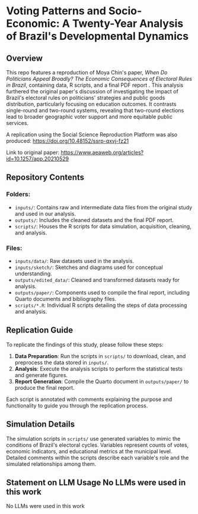 # Voting Patterns and Socio-Economic: A Twenty-Year Analysis of Brazil's Developmental Dynamics

## Overview

This repo features a reproduction of Moya Chin's paper, *When Do Politicians Appeal Broadly? The Economic Consequences of Electoral Rules in Brazil*, containing data, R scripts, and a final PDF report . This analysis furthered the original paper's discussion of investigating the impact of Brazil's electoral rules on politicians' strategies and public goods distribution, particularly focusing on education outcomes. It contrasts single-round and two-round systems, revealing that two-round elections lead to broader geographic voter support and more equitable public services.

A replication using the Social Science Reproduction Platform was also produced: <https://doi.org/10.48152/ssrp-qxvj-fz21>

Link to original paper: <https://www.aeaweb.org/articles?id=10.1257/app.20210529>

## Repository Contents

### Folders:
- `inputs/`: Contains raw and intermediate data files from the original study and used in our analysis.
- `outputs/`: Includes the cleaned datasets and the final PDF report.
- `scripts/`: Houses the R scripts for data simulation, acquisition, cleaning, and analysis.

### Files:
- `inputs/data/`: Raw datasets used in the analysis.
- `inputs/sketch/`: Sketches and diagrams used for conceptual understanding.
- `outputs/edited_data/`: Cleaned and transformed datasets ready for analysis.
- `outputs/paper/`: Components used to compile the final report, including Quarto documents and bibliography files.
- `scripts/*.R`: Individual R scripts detailing the steps of data processing and analysis.

## Replication Guide

To replicate the findings of this study, please follow these steps:

1. **Data Preparation**: Run the scripts in `scripts/` to download, clean, and preprocess the data stored in `inputs/`.
2. **Analysis**: Execute the analysis scripts to perform the statistical tests and generate figures.
3. **Report Generation**: Compile the Quarto document in `outputs/paper/` to produce the final report.

Each script is annotated with comments explaining the purpose and functionality to guide you through the replication process.

## Simulation Details

The simulation scripts in `scripts/` use generated variables to mimic the conditions of Brazil's electoral cycles. Variables represent counts of votes, economic indicators, and educational metrics at the municipal level. Detailed comments within the scripts describe each variable's role and the simulated relationships among them.


## Statement on LLM Usage No LLMs were used in this work
No LLMs were used in this work
